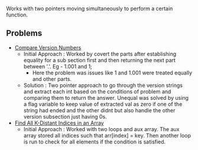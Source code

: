 Works with two pointers moving simultaneously to perform a certain function.

## Problems
- [Compare Version Numbers](https://leetcode.com/problems/compare-version-numbers/)
	- Initial Approach : Worked by covert the parts after establishing equality for a sub section first and then returning the next part between '.'. Eg - 1.001 and 1;
		- Here the problem was issues like 1 and 1.001 were treated equally and other parts.
	- Solution : Two pointer approach to go through the version strings and extract each int based on the conditions of problem and comparing them to return the answer. Unequal was solved by using a flag variable to keep value of extracted val as zero if one of the string had ended and the other didnt but also handle the other version subsection just having 0s.
- [Find All K-Distant Indices in an Array](https://leetcode.com/problems/find-all-k-distant-indices-in-an-array/)
	- Initial Approach : Worked with two loops and aux array. The aux array stored all indices such that arr[index] = key. Then another loop is run to check for all elements if the condition is satisfied.

